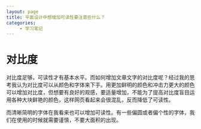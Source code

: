```yaml
---
layout: page
title: 平面设计中想增加可读性要注意些什么？
categories:
     - 学习笔记
---
```

# 对比度

对比度足够，可读性才有基本水平。而如何增加文章文字的对比度呢？经过我的思考我认为对比度可以从颜色和字体来下手。用更加鲜明的颜色和冲击力更大的颜色可以增加对比度，但想要有良好的观感，要适量增加，不能为了提高对比度盲目运用各种大块鲜艳的颜色，这样网页看起来会很混乱，反而降低了可读性。  

而清晰简明的字体在我看来也可以增加可读性。有一些偏圆或者偏个性的字体，我们在使用的时候就需要谨慎，不要大面积的出现。